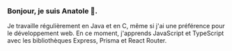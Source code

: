 ### Bonjour, je suis Anatole 👋.

Je travaille régulièrement en Java et en C, même si j'ai une préférence pour le développement web. En ce moment, j'apprends JavaScript et TypeScript avec les bibliothèques Express, Prisma et React Router.

<!--
**pandar0ux/pandar0ux** is a ✨ _special_ ✨ repository because its `README.md` (this file) appears on your GitHub profile.

Here are some ideas to get you started:

- 🔭 I’m currently working on ...
- 🌱 I’m currently learning ...
- 👯 I’m looking to collaborate on ...
- 🤔 I’m looking for help with ...
- 💬 Ask me about ...
- 📫 How to reach me: ...
- 😄 Pronouns: ...
- ⚡ Fun fact: ...
-->
